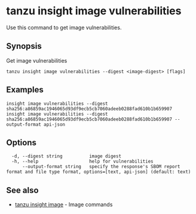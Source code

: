 # tanzu insight image vulnerabilities

Use this command to get image vulnerabilities.

## <a id='synopsis'></a>Synopsis

Get image vulnerabilities

```console
tanzu insight image vulnerabilities --digest <image-digest> [flags]
```

## <a id='examples'></a>Examples

```console
insight image vulnerabilities --digest sha256:a86859ac1946065d93df9ecb5cb7060adeeb0288fad610b1b659907
insight image vulnerabilities --digest sha256:a86859ac1946065d93df9ecb5cb7060adeeb0288fad610b1b659907 --output-format api-json
```

## <a id='options'></a>Options

```console
  -d, --digest string          image digest
  -h, --help                   help for vulnerabilities
      --output-format string   specify the response's SBOM report format and file type format, options=[text, api-json] (default: text)
```

## <a id='see-also'></a>See also

* [tanzu insight image](tanzu_insight_image.hbs.md)	 - Image commands
